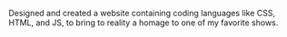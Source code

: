 Designed and created a website containing coding languages like CSS, HTML, and JS, to bring to reality a homage to one of my favorite shows.
